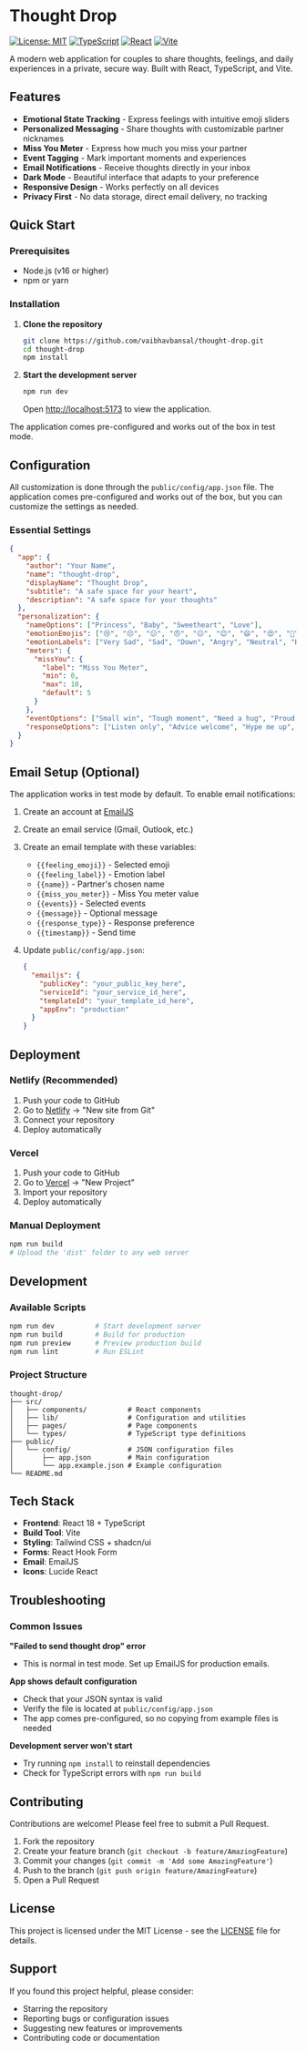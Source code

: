 # Thought Drop

[![License: MIT](https://img.shields.io/badge/License-MIT-yellow.svg)](https://opensource.org/licenses/MIT)
[![TypeScript](https://img.shields.io/badge/TypeScript-007ACC?logo=typescript&logoColor=white)](https://www.typescriptlang.org/)
[![React](https://img.shields.io/badge/React-20232A?logo=react&logoColor=61DAFB)](https://reactjs.org/)
[![Vite](https://img.shields.io/badge/Vite-646CFF?logo=vite&logoColor=white)](https://vitejs.dev/)

A modern web application for couples to share thoughts, feelings, and daily experiences in a private, secure way. Built with React, TypeScript, and Vite.

## Features

- **Emotional State Tracking** - Express feelings with intuitive emoji sliders
- **Personalized Messaging** - Share thoughts with customizable partner nicknames
- **Miss You Meter** - Express how much you miss your partner
- **Event Tagging** - Mark important moments and experiences
- **Email Notifications** - Receive thoughts directly in your inbox
- **Dark Mode** - Beautiful interface that adapts to your preference
- **Responsive Design** - Works perfectly on all devices
- **Privacy First** - No data storage, direct email delivery, no tracking

## Quick Start

### Prerequisites

- Node.js (v16 or higher)
- npm or yarn

### Installation

1. **Clone the repository**
   ```bash
   git clone https://github.com/vaibhavbansal/thought-drop.git
   cd thought-drop
   npm install
   ```

2. **Start the development server**
   ```bash
   npm run dev
   ```

   Open [http://localhost:5173](http://localhost:5173) to view the application.

The application comes pre-configured and works out of the box in test mode.

## Configuration

All customization is done through the `public/config/app.json` file. The application comes pre-configured and works out of the box, but you can customize the settings as needed.

### Essential Settings

```json
{
  "app": {
    "author": "Your Name",
    "name": "thought-drop",
    "displayName": "Thought Drop",
    "subtitle": "A safe space for your heart",
    "description": "A safe space for your thoughts"
  },
  "personalization": {
    "nameOptions": ["Princess", "Baby", "Sweetheart", "Love"],
    "emotionEmojis": ["😢", "😔", "😕", "😠", "😐", "😊", "😄", "😍", "🥰", "😈"],
    "emotionLabels": ["Very Sad", "Sad", "Down", "Angry", "Neutral", "Happy", "Joyful", "Loving", "Adoring", "Naughty"],
    "meters": {
      "missYou": {
        "label": "Miss You Meter",
        "min": 0,
        "max": 10,
        "default": 5
      }
    },
    "eventOptions": ["Small win", "Tough moment", "Need a hug", "Proud of myself", "Other"],
    "responseOptions": ["Listen only", "Advice welcome", "Hype me up", "Check on me later"]
  }
}
```

## Email Setup (Optional)

The application works in test mode by default. To enable email notifications:

1. Create an account at [EmailJS](https://dashboard.emailjs.com)
2. Create an email service (Gmail, Outlook, etc.)
3. Create an email template with these variables:
   - `{{feeling_emoji}}` - Selected emoji
   - `{{feeling_label}}` - Emotion label
   - `{{name}}` - Partner's chosen name
   - `{{miss_you_meter}}` - Miss You meter value
   - `{{events}}` - Selected events
   - `{{message}}` - Optional message
   - `{{response_type}}` - Response preference
   - `{{timestamp}}` - Send time

4. Update `public/config/app.json`:
   ```json
   {
     "emailjs": {
       "publicKey": "your_public_key_here",
       "serviceId": "your_service_id_here",
       "templateId": "your_template_id_here",
       "appEnv": "production"
     }
   }
   ```

## Deployment

### Netlify (Recommended)

1. Push your code to GitHub
2. Go to [Netlify](https://netlify.com) → "New site from Git"
3. Connect your repository
4. Deploy automatically

### Vercel

1. Push your code to GitHub
2. Go to [Vercel](https://vercel.com) → "New Project"
3. Import your repository
4. Deploy automatically

### Manual Deployment

```bash
npm run build
# Upload the 'dist' folder to any web server
```

## Development

### Available Scripts

```bash
npm run dev          # Start development server
npm run build        # Build for production
npm run preview      # Preview production build
npm run lint         # Run ESLint
```

### Project Structure

```
thought-drop/
├── src/
│   ├── components/          # React components
│   ├── lib/                 # Configuration and utilities
│   ├── pages/               # Page components
│   └── types/               # TypeScript type definitions
├── public/
│   └── config/              # JSON configuration files
│       ├── app.json         # Main configuration
│       └── app.example.json # Example configuration
└── README.md
```

## Tech Stack

- **Frontend**: React 18 + TypeScript
- **Build Tool**: Vite
- **Styling**: Tailwind CSS + shadcn/ui
- **Forms**: React Hook Form
- **Email**: EmailJS
- **Icons**: Lucide React

## Troubleshooting

### Common Issues

**"Failed to send thought drop" error**
- This is normal in test mode. Set up EmailJS for production emails.

**App shows default configuration**
- Check that your JSON syntax is valid
- Verify the file is located at `public/config/app.json`
- The app comes pre-configured, so no copying from example files is needed

**Development server won't start**
- Try running `npm install` to reinstall dependencies
- Check for TypeScript errors with `npm run build`

## Contributing

Contributions are welcome! Please feel free to submit a Pull Request.

1. Fork the repository
2. Create your feature branch (`git checkout -b feature/AmazingFeature`)
3. Commit your changes (`git commit -m 'Add some AmazingFeature'`)
4. Push to the branch (`git push origin feature/AmazingFeature`)
5. Open a Pull Request

## License

This project is licensed under the MIT License - see the [LICENSE](LICENSE) file for details.

## Support

If you found this project helpful, please consider:
- Starring the repository
- Reporting bugs or configuration issues
- Suggesting new features or improvements
- Contributing code or documentation